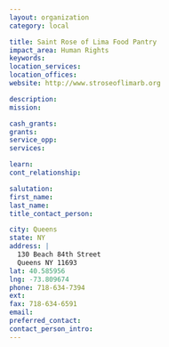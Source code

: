 ```yaml
---
layout: organization
category: local

title: Saint Rose of Lima Food Pantry
impact_area: Human Rights
keywords: 
location_services: 
location_offices: 
website: http://www.stroseoflimarb.org

description: 
mission: 

cash_grants: 
grants: 
service_opp: 
services: 

learn: 
cont_relationship: 

salutation: 
first_name: 
last_name: 
title_contact_person: 

city: Queens
state: NY
address: |
  130 Beach 84th Street  
  Queens NY 11693
lat: 40.585956
lng: -73.809674
phone: 718-634-7394
ext: 
fax: 718-634-6591
email: 
preferred_contact: 
contact_person_intro: 
---
```

